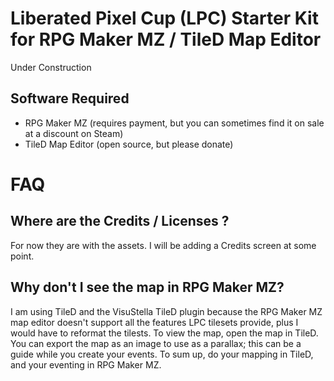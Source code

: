 Liberated Pixel Cup (LPC) Starter Kit for RPG Maker MZ / TileD Map Editor
===

Under Construction

Software Required
---

- RPG Maker MZ (requires payment, but you can sometimes find it on sale at a discount on Steam)
- TileD Map Editor (open source, but please donate)

FAQ
===

Where are the Credits / Licenses ?
---

For now they are with the assets. I will be adding a Credits screen at some point.

Why don't I see the map in RPG Maker MZ?
---

I am using TileD and the VisuStella TileD plugin because the RPG Maker MZ map editor doesn't support all the features LPC tilesets provide, plus I would have to reformat the tilests. To view the map, open the map in TileD. You can export the map as an image to use as a parallax; this can be a guide while you create your events. To sum up, do your mapping in TileD, and your eventing in RPG Maker MZ.
